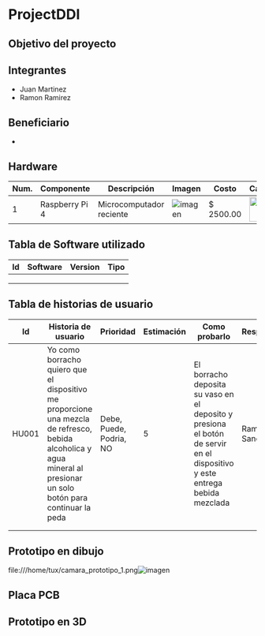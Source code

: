 # ProjectDDI
## Objetivo del proyecto

## Integrantes
- Juan Martinez
- Ramon Ramirez

## Beneficiario
- 

## Hardware
| Num. | Componente | Descripción | Imagen | Costo | Cantidad |
|----|-------|----|---|--|---|
|1|Raspberry Pi 4|Microcomputador reciente| ![imagen](https://github.com/tuxmex/ProjectDDI/assets/36056832/67535064-d6b7-4d47-8071-18bec6a88bc8)| $ 2500.00|<img src="https://github.com/tuxmex/ProjectDDI/assets/36056832/67535064-d6b7-4d47-8071-18bec6a88bc8" width="50px" />|

## Tabla de Software utilizado
| Id | Software | Version | Tipo |
|----|----------|---------|------|
|    |          |         |      |
|    |          |         |      |
|    |          |         |      |


## Tabla de historias de usuario
| Id | Historia de usuario | Prioridad | Estimación | Como probarlo | Responsable |
|----|---------------------|-----------|------------|---------------|-------------|
|  HU001 |Yo como borracho quiero que el dispositivo me proporcione una mezcla de refresco, bebida alcoholica y agua mineral al presionar un solo botón para continuar la peda | Debe, Puede, Podria, NO| 5 |  El borracho deposita su vaso en el deposito y presiona el botón de servir en el dispositivo  y este entrega bebida mezclada | Ramon Sanchez | 
|    |                     |           |            |               |             |
|    |                     |           |            |               |             |

## Prototipo en dibujo
file:///home/tux/camara_prototipo_1.png![imagen](https://github.com/tuxmex/ProyectoDDI/assets/36056832/efe3bc2d-db29-47d6-b3be-e55cb3c2cee7)

## Placa PCB

## Prototipo en 3D
